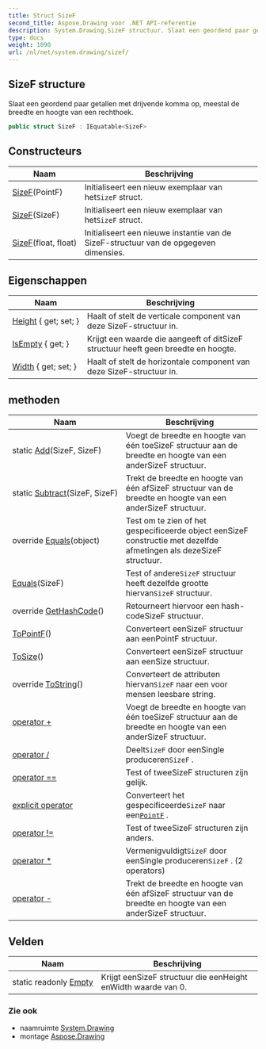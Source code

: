 ```yaml
---
title: Struct SizeF
second_title: Aspose.Drawing voor .NET API-referentie
description: System.Drawing.SizeF structuur. Slaat een geordend paar getallen met drijvende komma op meestal de breedte en hoogte van een rechthoek.
type: docs
weight: 1090
url: /nl/net/system.drawing/sizef/
---
```

## SizeF structure

Slaat een geordend paar getallen met drijvende komma op, meestal de breedte en hoogte van een rechthoek.

```csharp
public struct SizeF : IEquatable<SizeF>
```

## Constructeurs

| Naam | Beschrijving |
| --- | --- |
| [SizeF](sizef/#constructor_1)(PointF) | Initialiseert een nieuw exemplaar van het`SizeF` struct. |
| [SizeF](sizef/#constructor_2)(SizeF) | Initialiseert een nieuw exemplaar van het`SizeF` struct. |
| [SizeF](sizef/#constructor)(float, float) | Initialiseert een nieuwe instantie van de SizeF-structuur van de opgegeven dimensies. |

## Eigenschappen

| Naam | Beschrijving |
| --- | --- |
| [Height](../../system.drawing/sizef/height/) { get; set; } | Haalt of stelt de verticale component van deze SizeF-structuur in. |
| [IsEmpty](../../system.drawing/sizef/isempty/) { get; } | Krijgt een waarde die aangeeft of ditSizeF structuur heeft geen breedte en hoogte. |
| [Width](../../system.drawing/sizef/width/) { get; set; } | Haalt of stelt de horizontale component van deze SizeF-structuur in. |

## methoden

| Naam | Beschrijving |
| --- | --- |
| static [Add](../../system.drawing/sizef/add/)(SizeF, SizeF) | Voegt de breedte en hoogte van één toeSizeF structuur aan de breedte en hoogte van een anderSizeF structuur. |
| static [Subtract](../../system.drawing/sizef/subtract/)(SizeF, SizeF) | Trekt de breedte en hoogte van één afSizeF structuur van de breedte en hoogte van een anderSizeF structuur. |
| override [Equals](../../system.drawing/sizef/equals/#equals_1)(object) | Test om te zien of het gespecificeerde object eenSizeF constructie met dezelfde afmetingen als dezeSizeF structuur. |
| [Equals](../../system.drawing/sizef/equals/#equals)(SizeF) | Test of andere`SizeF` structuur heeft dezelfde grootte hiervan`SizeF` structuur. |
| override [GetHashCode](../../system.drawing/sizef/gethashcode/)() | Retourneert hiervoor een hash-codeSizeF structuur. |
| [ToPointF](../../system.drawing/sizef/topointf/)() | Converteert eenSizeF structuur aan eenPointF structuur. |
| [ToSize](../../system.drawing/sizef/tosize/)() | Converteert eenSizeF structuur aan eenSize structuur. |
| override [ToString](../../system.drawing/sizef/tostring/)() | Converteert de attributen hiervan`SizeF` naar een voor mensen leesbare string. |
| [operator +](../../system.drawing/sizef/op_addition/) | Voegt de breedte en hoogte van één toeSizeF structuur aan de breedte en hoogte van een anderSizeF structuur. |
| [operator /](../../system.drawing/sizef/op_division/) | Deelt`SizeF` door eenSingle produceren`SizeF` . |
| [operator ==](../../system.drawing/sizef/op_equality/) | Test of tweeSizeF structuren zijn gelijk. |
| [explicit operator](../../system.drawing/sizef/op_explicit/) | Converteert het gespecificeerde`SizeF` naar een[`PointF`](../pointf/) . |
| [operator !=](../../system.drawing/sizef/op_inequality/) | Test of tweeSizeF structuren zijn anders. |
| [operator *](../../system.drawing/sizef/op_multiply/#op_multiply) | Vermenigvuldigt`SizeF` door eenSingle produceren`SizeF` . (2 operators) |
| [operator -](../../system.drawing/sizef/op_subtraction/) | Trekt de breedte en hoogte van één afSizeF structuur van de breedte en hoogte van een anderSizeF structuur. |

## Velden

| Naam | Beschrijving |
| --- | --- |
| static readonly [Empty](../../system.drawing/sizef/empty/) | Krijgt eenSizeF structuur die eenHeight enWidth waarde van 0. |

### Zie ook

* naamruimte [System.Drawing](../../system.drawing/)
* montage [Aspose.Drawing](../../)


